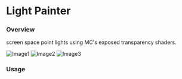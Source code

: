 # Light Painter

### Overview
screen space point lights using MC's exposed transparency shaders.

![Image1](/images/0.png)
![Image2](/images/1.png)
![Image3](/images/2.png)

### Usage
